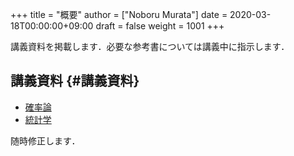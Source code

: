 +++
title = "概要"
author = ["Noboru Murata"]
date = 2020-03-18T00:00:00+09:00
draft = false
weight = 1001
+++

講義資料を掲載します．必要な参考書については講義中に指示します．


## 講義資料 {#講義資料}

-   [確率論](https://noboru-murata.github.io/probability-statistics/pdfs/probability.pdf)
-   [統計学](https://noboru-murata.github.io/probability-statistics/pdfs/statistics.pdf)

随時修正します．